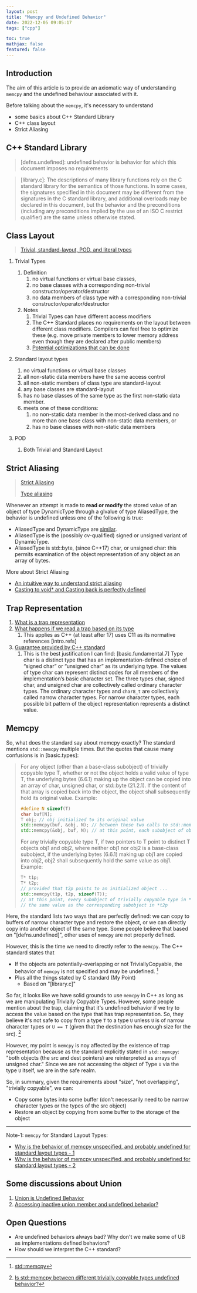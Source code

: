 ```yaml
---
layout: post
title: "Memcpy and Undefined Behavior"
date: 2022-12-05 09:05:17
tags: ["cpp"]

toc: true
mathjax: false
featured: false
---
```


## Introduction

The aim of this article is to provide an axiomatic way of understanding `memcpy` and the undefined behaviour associated with it.

Before talking about the `memcpy`, it's necessary to understand
- some basics about C++ Standard Library
- C++ class layout
- Strict Aliasing


## C++ Standard Library

> \[defns.undefined\]: undefined behavior is behavior for which this document imposes no requirements

> \[library.c\]: The descriptions of many library functions rely on the C standard library for the semantics of those functions. In some cases, the signatures specified in this document may be different from the signatures in the C standard library, and additional overloads may be declared in this document, but the behavior and the preconditions (including any preconditions implied by the use of an ISO C restrict qualifier) are the same unless otherwise stated.


## Class Layout

> [Trivial, standard-layout, POD, and literal types](https://learn.microsoft.com/en-us/cpp/cpp/trivial-standard-layout-and-pod-types?view=msvc-170)

1. Trivial Types
   1. Definition
      1. no virtual functions or virtual base classes,
      2. no base classes with a corresponding non-trivial constructor/operator/destructor
      3. no data members of class type with a corresponding non-trivial constructor/operator/destructor
   2. Notes
      1. Trivial Types can have different access modifiers
      2. The C++ Standard places no requirements on the layout between different class modifiers. Compilers can feel free to optimize these (e.g. move private members to lower memory address even though they are declared after public members)
      3. [Potential optimizations that can be done](https://stackoverflow.com/a/52745420)

2. Standard layout types
   1. no virtual functions or virtual base classes
   2. all non-static data members have the same access control
   3. all non-static members of class type are standard-layout
   4. any base classes are standard-layout
   5. has no base classes of the same type as the first non-static data member.
   6. meets one of these conditions:
      1. no non-static data member in the most-derived class and no more than one base class with non-static data members, or
      2. has no base classes with non-static data members

3. POD
   1. Both Trivial and Standard Layout


## Strict Aliasing

> [Strict Aliasing](https://en.cppreference.com/w/cpp/language/object#Strict_aliasing)
>
> [Type aliasing](https://en.cppreference.com/w/cpp/language/reinterpret_cast#Type_aliasing)

Whenever an attempt is made to **read or modify** the stored value of an object of type DynamicType through a glvalue of type AliasedType, the behavior is undefined unless one of the following is true:
- AliasedType and DynamicType are [similar](https://en.cppreference.com/w/cpp/language/reinterpret_cast#Type_aliasing).
- AliasedType is the (possibly cv-qualified) signed or unsigned variant of DynamicType.
- AliasedType is std::byte, (since C++17) char, or unsigned char: this permits examination of the object representation of any object as an array of bytes.

More about Strict Aliasing
- [An intuitive way to understand strict aliasing](https://stackoverflow.com/a/98702)
- [Casting to void* and Casting back is perfectly defined](https://stackoverflow.com/a/18929285)


## Trap Representation

1. [What is a trap representation](https://stackoverflow.com/questions/6725809/trap-representation/6725981#6725981)
2. [What happens if we read a trap based on its type](https://www.open-std.org/jtc1/sc22/wg14/www/docs/n2091.htm#problem)
   1. This applies as C++ (at least after 17) uses C11 as its normative references [intro.refs]
3. [Guarantee provided by C++ standard](https://en.cppreference.com/w/cpp/language/object#Object_representation_and_value_representation)
   1. This is the best justification I can find: [basic.fundamental.7] Type char is a distinct type that has an implementation-defined choice of “signed char” or “unsigned char” as its underlying type. The values of type char can represent distinct codes for all members of the implementation’s basic character set. The three types char, signed char, and unsigned char are collectively called ordinary character types. The ordinary character types and `char8_t` are collectively called narrow character types. For narrow character types, each possible bit pattern of the object representation represents a distinct value.


## Memcpy

So, what does the standard say about memcpy exactly? The standard mentions `std::memcpy` multiple times. But the quotes that cause many confusions is in \[basic.types\]:

> For any object (other than a base-class subobject) of trivially copyable type T, whether or not the object holds a valid value of type T, the underlying bytes (6.6.1) making up the object can be copied into an array of char, unsigned char, or std::byte (21.2.1). If the content of that array is copied back into the object, the object shall subsequently hold its original value. Example:
>
> ```c++
> #define N sizeof(T)
> char buf[N];
> T obj; // obj initialized to its original value
> std::memcpy(buf, &obj, N); // between these two calls to std::memcpy, obj might be modified
> std::memcpy(&obj, buf, N); // at this point, each subobject of obj of scalar type holds its original value
> ```
>
> For any trivially copyable type T, if two pointers to T point to distinct T objects obj1 and obj2, where neither obj1 nor obj2 is a base-class subobject, if the underlying bytes (6.6.1) making up obj1 are copied into obj2, obj2 shall subsequently hold the same value as obj1. Example:
>
> ```c++
> T* t1p;
> T* t2p;
> // provided that t2p points to an initialized object ...
> std::memcpy(t1p, t2p, sizeof(T));
> // at this point, every subobject of trivially copyable type in *t1p contains
> // the same value as the corresponding subobject in *t2p
> ```

Here, the standard lists two ways that are perfectly defined: we can copy to buffers of narrow character type and restore the object, or we can directly copy into another object of the same type. Some people believe that based on "[defns.undefined]", other uses of `memcpy` are not properly defined.

However, this is the time we need to directly refer to the `memcpy`. The C++ standard states that
- If the objects are potentially-overlapping or not TriviallyCopyable, the behavior of `memcpy` is not specified and may be undefined. [^1]
- Plus all the things stated by C standard (My Point)
  - Based on "[library.c]"

[^1]: [std::memcpy](https://en.cppreference.com/w/cpp/string/byte/memcpy)


So far, it looks like we have solid grounds to use `memcpy` in C++ as long as we are manipulating Trivially Copyable Types. However, some people mention about the trap, claiming that it's undefined behavior if we try to access the value based on the type that has trap representation. So, they believe it's not safe to copy from a type `T` to a type `U` unless `U` is of narrow character types or `U == T` (given that the destination has enough size for the src). [^2]

[^2]: [Is std::memcpy between different trivially copyable types undefined behavior?](https://stackoverflow.com/questions/51300626/is-stdmemcpy-between-different-trivially-copyable-types-undefined-behavior/)


However, my point is `memcpy` is noy affected by the existence of trap representation because as the standard explicitly stated in `std::memcpy`: "both objects (the src and dest pointers) are reinterpreted as arrays of unsigned char." Since we are not accessing the object of Type `U` via the type `U` itself, we are in the safe realm.

So, in summary, given the requirements about "size", "not overlapping", "trivially copyable", we can:
- Copy some bytes into some buffer (don't necessarily need to be narrow character types or the types of the src object)
- Restore an object by copying from some buffer to the storage of the object

---

Note-1: `memcpy` for Standard Layout Types:
- [Why is the behavior of memcpy unspecified, and probably undefined for standard layout types - 1](https://stackoverflow.com/questions/52871481/can-i-memcpy-objects-data-which-has-standard-layout-compatible-class-in-c11)
- [Why is the behavior of memcpy unspecified, and probably undefined for standard layout types - 2](https://stackoverflow.com/questions/29777492/why-would-the-behavior-of-stdmemcpy-be-undefined-for-objects-that-are-not-triv)


## Some discussions about Union

1. [Union is Undefined Behavior](https://adriann.github.io/undefined_behavior.html)
2. [Accessing inactive union member and undefined behavior?](https://stackoverflow.com/questions/11373203/accessing-inactive-union-member-and-undefined-behavior)


## Open Questions

- Are undefined behaviors always bad? Why don't we make some of UB as implementations defined behaviors?
- How should we interpret the C++ standard?